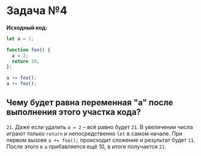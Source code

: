 # Задача №4

__Исходный код:__
```js
let a = 1;

function foo() {
  a = 2;
  return 10;
};

a += foo();
a += foo();
```

## Чему будет равна переменная "a" после выполнения этого участка кода?

`21`. Даже если удалить `a = 2` – всё равно будет `21`. В увеличении числа играют только `return` и непосредственно `let` в самом начале. При первом вызове `a += foo();` происходит сложение и результат будет `11`. После этого к `a` прибавляется ещё 10, в итоге получается `21`.
